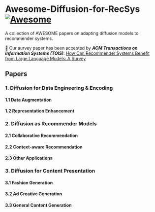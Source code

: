 # Awesome-Diffusion-for-RecSys [![Awesome](https://awesome.re/badge.svg)](https://awesome.re)

A collection of AWESOME papers on adapting diffusion models to recommender systems. 

:tada: Our survey paper has been accepted by **_ACM Transactions on Information Systems (TOIS)_**: [How Can Recommender Systems Benefit from Large Language Models: A Survey](https://dl.acm.org/doi/10.1145/3678004)

## Papers

### 1. Diffusion for Data Engineering & Encoding

#### 1.1 Data Augmentation

#### 1.2 Representation Enhancement

### 2. Diffusion as Recommender Models

#### 2.1 Collaborative Recommendation


#### 2.2 Context-aware Recommendation


#### 2.3 Other Applications

### 3. Diffusion for Content Presentation

#### 3.1 Fashion Generation


#### 3.2 Ad Creative Generation


#### 3.3 General Content Generation





